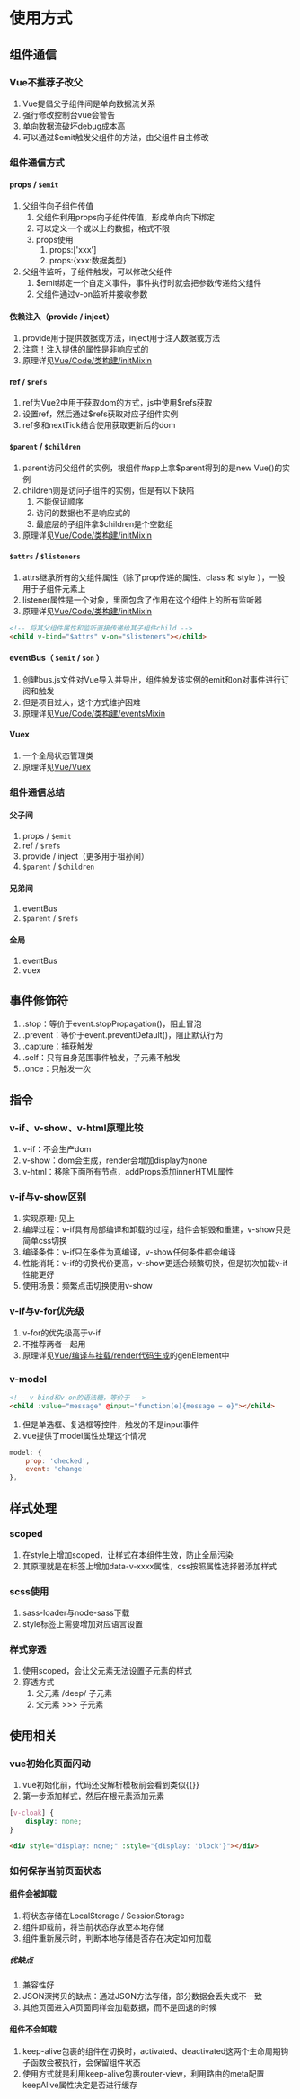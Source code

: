 # 使用方式

## 组件通信

### Vue不推荐子改父

1. Vue提倡父子组件间是单向数据流关系
2. 强行修改控制台vue会警告
3. 单向数据流破坏debug成本高
4. 可以通过$emit触发父组件的方法，由父组件自主修改

### 组件通信方式

#### props / `$emit`

1. 父组件向子组件传值
   1. 父组件利用props向子组件传值，形成单向向下绑定
   2. 可以定义一个或以上的数据，格式不限
   3. props使用
      1. props:['xxx']
      2. props:{xxx:数据类型}
2. 父组件监听，子组件触发，可以修改父组件
   1. $emit绑定一个自定义事件，事件执行时就会把参数传递给父组件
   2. 父组件通过v-on监听并接收参数

#### 依赖注入（provide / inject）

1. provide用于提供数据或方法，inject用于注入数据或方法
2. 注意！注入提供的属性是非响应式的
3. 原理详见[Vue/Code/类构建/initMixin](../01-类构建/02-initMixin.md)

#### ref / `$refs`

1. ref为Vue2中用于获取dom的方式，js中使用$refs获取
2. 设置ref，然后通过$refs获取对应子组件实例
3. ref多和nextTick结合使用获取更新后的dom

#### `$parent` / `$children`

1. parent访问父组件的实例，根组件#app上拿$parent得到的是new Vue()的实例
2. children则是访问子组件的实例，但是有以下缺陷
   1. 不能保证顺序
   2. 访问的数据也不是响应式的
   3. 最底层的子组件拿$children是个空数组
3. 原理详见[Vue/Code/类构建/initMixin](../01-类构建/02-initMixin.md)

#### `$attrs` / `$listeners`

1. attrs继承所有的父组件属性（除了prop传递的属性、class 和 style ），一般用于子组件元素上
2. listener属性是一个对象，里面包含了作用在这个组件上的所有监听器
3. 原理详见[Vue/Code/类构建/initMixin](../01-类构建/02-initMixin.md)

```html
<!-- 将其父组件属性和监听直接传递给其子组件child -->
<child v-bind="$attrs" v-on="$listeners"></child>
```

#### eventBus（ `$emit` / `$on` ）

1. 创建bus.js文件对Vue导入并导出，组件触发该实例的emit和on对事件进行订阅和触发
2. 但是项目过大，这个方式维护困难
3. 原理详见[Vue/Code/类构建/eventsMixin](../01-类构建/04-eventsMixin.md)

#### Vuex

1. 一个全局状态管理类
2. 原理详见[Vue/Vuex](../../index.md)

### 组件通信总结

#### 父子间

1. props / `$emit`
2. ref / `$refs`
3. provide / inject（更多用于祖孙间）
4. `$parent` / `$children`

#### 兄弟间

1. eventBus
2. `$parent` / `$refs`

#### 全局

1. eventBus
2. vuex

## 事件修饰符

1. .stop：等价于event.stopPropagation()，阻止冒泡
2. .prevent：等价于event.preventDefault()，阻止默认行为
3. .capture：捕获触发
4. .self：只有自身范围事件触发，子元素不触发
5. .once：只触发一次

## 指令

### v-if、v-show、v-html原理比较

1. v-if：不会生产dom
2. v-show：dom会生成，render会增加display为none
3. v-html：移除下面所有节点，addProps添加innerHTML属性

### v-if与v-show区别

1. 实现原理: 见上
2. 编译过程：v-if具有局部编译和卸载的过程，组件会销毁和重建，v-show只是简单css切换
3. 编译条件：v-if只在条件为真编译，v-show任何条件都会编译
4. 性能消耗：v-if的切换代价更高，v-show更适合频繁切换，但是初次加载v-if性能更好
5. 使用场景：频繁点击切换使用v-show

### v-if与v-for优先级

1. v-for的优先级高于v-if
2. 不推荐两者一起用
3. 原理详见[Vue/编译与挂载/render代码生成](../03-编译与挂载/05-render代码生成.md)的genElement中

### v-model

```html
<!-- v-bind和v-on的语法糖，等价于 -->
<child :value="message" @input="function(e){message = e}"></child>
```

1. 但是单选框、复选框等控件，触发的不是input事件
2. vue提供了model属性处理这个情况

```js
model: {
    prop: 'checked',
    event: 'change'
},
```

## 样式处理

### scoped

1. 在style上增加scoped，让样式在本组件生效，防止全局污染
2. 其原理就是在标签上增加data-v-xxxx属性，css按照属性选择器添加样式

### scss使用

1. sass-loader与node-sass下载
2. style标签上需要增加对应语言设置

### 样式穿透

1. 使用scoped，会让父元素无法设置子元素的样式
2. 穿透方式
   1. 父元素 /deep/ 子元素
   2. 父元素 >>> 子元素

## 使用相关

### vue初始化页面闪动

1. vue初始化前，代码还没解析模板前会看到类似{{}}
2. 第一步添加样式，然后在根元素添加元素

```css
[v-cloak] {
    display: none;
}
```

```html
<div style="display: none;" :style="{display: 'block'}"></div>
```

### 如何保存当前页面状态

#### 组件会被卸载

1. 将状态存储在LocalStorage / SessionStorage
2. 组件卸载前，将当前状态存放至本地存储
3. 组件重新展示时，判断本地存储是否存在决定如何加载

##### 优缺点

1. 兼容性好
2. JSON深拷贝的缺点：通过JSON方法存储，部分数据会丢失或不一致
3. 其他页面进入A页面同样会加载数据，而不是回退的时候

#### 组件不会卸载

1. keep-alive包裹的组件在切换时，activated、deactivated这两个生命周期钩子函数会被执行，会保留组件状态
2. 使用方式就是利用keep-alive包裹router-view，利用路由的meta配置keepAlive属性决定是否进行缓存
